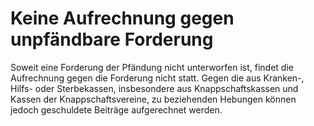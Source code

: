 # Keine Aufrechnung gegen unpfändbare Forderung

Soweit eine Forderung der Pfändung nicht unterworfen ist, findet die Aufrechnung gegen die Forderung nicht statt. Gegen die aus Kranken\-, Hilfs\- oder Sterbekassen, insbesondere aus Knappschaftskassen und Kassen der Knappschaftsvereine, zu beziehenden Hebungen können jedoch geschuldete Beiträge aufgerechnet werden. 

